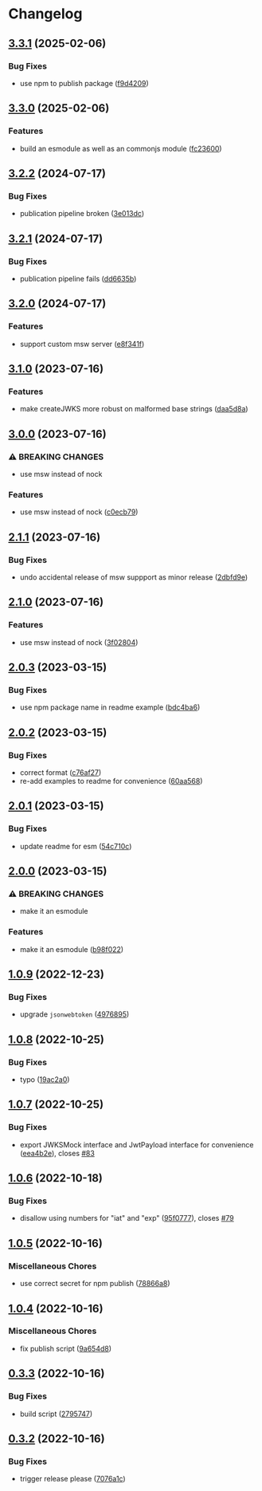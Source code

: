# Changelog

## [3.3.1](https://github.com/levino/mock-jwks/compare/v3.3.0...v3.3.1) (2025-02-06)


### Bug Fixes

* use npm to publish package ([f9d4209](https://github.com/levino/mock-jwks/commit/f9d42090ade701d03adffd3895954892f475541e))

## [3.3.0](https://github.com/levino/mock-jwks/compare/v3.2.2...v3.3.0) (2025-02-06)


### Features

* build an esmodule as well as an commonjs module ([fc23600](https://github.com/levino/mock-jwks/commit/fc236004942f73635816db5cdb550497bccb6bb1))

## [3.2.2](https://github.com/levino/mock-jwks/compare/v3.2.1...v3.2.2) (2024-07-17)


### Bug Fixes

* publication pipeline broken ([3e013dc](https://github.com/levino/mock-jwks/commit/3e013dcac62bf209c07202681f6a76a32c9a3bcc))

## [3.2.1](https://github.com/levino/mock-jwks/compare/v3.2.0...v3.2.1) (2024-07-17)


### Bug Fixes

* publication pipeline fails ([dd6635b](https://github.com/levino/mock-jwks/commit/dd6635b0debebdeea10eea9ecbaf58dafbe4f729))

## [3.2.0](https://github.com/levino/mock-jwks/compare/v3.1.0...v3.2.0) (2024-07-17)


### Features

* support custom msw server ([e8f341f](https://github.com/levino/mock-jwks/commit/e8f341fe100d6fadf3b74a0145f3c090a7510476))

## [3.1.0](https://github.com/levino/mock-jwks/compare/v3.0.0...v3.1.0) (2023-07-16)


### Features

* make createJWKS more robust on malformed base strings ([daa5d8a](https://github.com/levino/mock-jwks/commit/daa5d8a0c295fae62253da64803a298bf2c62b3d))

## [3.0.0](https://github.com/levino/mock-jwks/compare/v2.1.1...v3.0.0) (2023-07-16)


### ⚠ BREAKING CHANGES

* use msw instead of nock

### Features

* use msw instead of nock ([c0ecb79](https://github.com/levino/mock-jwks/commit/c0ecb799e3c477675541a5aaff7cd59be041bb92))

## [2.1.1](https://github.com/levino/mock-jwks/compare/v2.1.0...v2.1.1) (2023-07-16)


### Bug Fixes

* undo accidental release of msw suppport as minor release ([2dbfd9e](https://github.com/levino/mock-jwks/commit/2dbfd9e61bda4a77affbfadfa85edf31152da653))

## [2.1.0](https://github.com/levino/mock-jwks/compare/v2.0.3...v2.1.0) (2023-07-16)


### Features

* use msw instead of nock ([3f02804](https://github.com/levino/mock-jwks/commit/3f0280449b3d3630fe885a406ecc494c2adc8f02))

## [2.0.3](https://github.com/levino/mock-jwks/compare/v2.0.2...v2.0.3) (2023-03-15)


### Bug Fixes

* use npm package name in readme example ([bdc4ba6](https://github.com/levino/mock-jwks/commit/bdc4ba68ede8071d9a3cc8f6cff9a158ec247077))

## [2.0.2](https://github.com/levino/mock-jwks/compare/v2.0.1...v2.0.2) (2023-03-15)


### Bug Fixes

* correct format ([c76af27](https://github.com/levino/mock-jwks/commit/c76af274151f0bd3c305e96229f4deca50267e1b))
* re-add examples to readme for convenience ([60aa568](https://github.com/levino/mock-jwks/commit/60aa568ee40525ccf7ad79301b0b32067e25b131))

## [2.0.1](https://github.com/levino/mock-jwks/compare/v2.0.0...v2.0.1) (2023-03-15)


### Bug Fixes

* update readme for esm ([54c710c](https://github.com/levino/mock-jwks/commit/54c710c28e491ffae2a35cc74d9371273529d9b0))

## [2.0.0](https://github.com/levino/mock-jwks/compare/v1.0.9...v2.0.0) (2023-03-15)


### ⚠ BREAKING CHANGES

* make it an esmodule

### Features

* make it an esmodule ([b98f022](https://github.com/levino/mock-jwks/commit/b98f0227bb3e781171bd05d79044a9472df81499))

## [1.0.9](https://github.com/levino/mock-jwks/compare/v1.0.8...v1.0.9) (2022-12-23)


### Bug Fixes

* upgrade `jsonwebtoken` ([4976895](https://github.com/levino/mock-jwks/commit/4976895a17407a4418854e08d67f060eea2d6696))

## [1.0.8](https://github.com/levino/mock-jwks/compare/v1.0.7...v1.0.8) (2022-10-25)


### Bug Fixes

* typo ([19ac2a0](https://github.com/levino/mock-jwks/commit/19ac2a0360666163254789416c38ed71964813b9))

## [1.0.7](https://github.com/levino/mock-jwks/compare/v1.0.6...v1.0.7) (2022-10-25)


### Bug Fixes

* export JWKSMock interface and JwtPayload interface for convenience ([eea4b2e](https://github.com/levino/mock-jwks/commit/eea4b2e460c8167a35b78dceaed5c68e26fff54c)), closes [#83](https://github.com/levino/mock-jwks/issues/83)

## [1.0.6](https://github.com/levino/mock-jwks/compare/v1.0.5...v1.0.6) (2022-10-18)


### Bug Fixes

* disallow using numbers for "iat" and "exp" ([95f0777](https://github.com/levino/mock-jwks/commit/95f0777d4c06a31b7221c28a91abc65470ac55bf)), closes [#79](https://github.com/levino/mock-jwks/issues/79)

## [1.0.5](https://github.com/levino/mock-jwks/compare/v1.0.4...v1.0.5) (2022-10-16)


### Miscellaneous Chores

* use correct secret for npm publish ([78866a8](https://github.com/levino/mock-jwks/commit/78866a81ce98c986923ef35128f508b924450ebe))

## [1.0.4](https://github.com/levino/mock-jwks/compare/v0.3.3...v1.0.4) (2022-10-16)


### Miscellaneous Chores

* fix publish script ([9a654d8](https://github.com/levino/mock-jwks/commit/9a654d814e012c521912c08b3ac0961a6c979010))

## [0.3.3](https://github.com/levino/mock-jwks/compare/v0.3.2...v0.3.3) (2022-10-16)


### Bug Fixes

* build script ([2795747](https://github.com/levino/mock-jwks/commit/279574719b9e7c9dc04cef22353ffdb45430802e))

## [0.3.2](https://github.com/levino/mock-jwks/compare/v0.3.1...v0.3.2) (2022-10-16)


### Bug Fixes

* trigger release please ([7076a1c](https://github.com/levino/mock-jwks/commit/7076a1c25a98546a345edc573e5b5bea253043cd))

